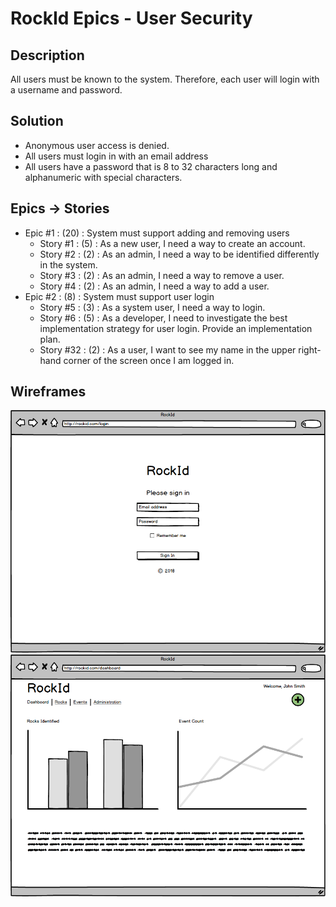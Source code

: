 # RockId Epics - User Security #
## Description ##
All users must be known to the system. Therefore, each user will login with a username and password.
## Solution ##
* Anonymous user access is denied.
* All users must login in with an email address
* All users have a password that is 8 to 32 characters long and alphanumeric with special characters.
## Epics -> Stories ##
* Epic #1 : (20) : System must support adding and removing users
	* Story #1 : (5) : As a new user, I need a way to create an account.
	* Story #2 : (2) : As an admin, I need a way to be identified differently in the system.
	* Story #3 : (2) : As an admin, I need a way to remove a user.
	* Story #4 : (2) : As an admin, I need a way to add a user.
* Epic #2 : (8) : System must support user login
	* Story #5 : (3) : As a system user, I need a way to login.
	* Story #6 : (5) : As a developer, I need to investigate the best implementation strategy for user login.  Provide an implementation plan.
	* Story #32 : (2) : As a user, I want to see my name in the upper right-hand corner of the screen once I am logged in.
## Wireframes ##
![Login](https://github.com/erniep888/RockId/blob/master/Documents/wireframe-png/Login.png?raw=true)
![Dashboard](https://github.com/erniep888/RockId/blob/master/Documents/wireframe-png/Dashboard.png?raw=true)